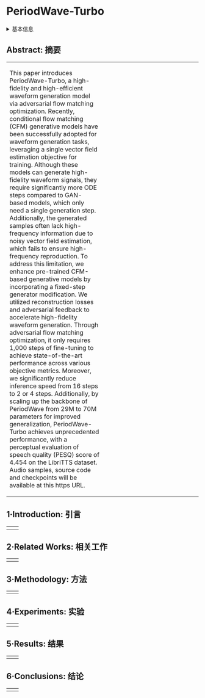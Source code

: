 # PeriodWave-Turbo

<details>
<summary>基本信息</summary>

- 标题: "Accelerating High-Fidelity Waveform Generation via Adversarial Flow Matching Optimization"
- 作者:
  - 01 Sang-Hoon Lee,
  - 02 Ha-Yeong Choi,
  - 03 Seong-Whan Lee
- 链接:
  - [ArXiv](https://arxiv.org/abs/2408.08019)
  - [Publication]
  - [Github](https://github.com/sh-lee-prml/PeriodWave)
  - [Demo](https://periodwave-turbo.github.io/audio-demo/)
- 文件:
  - [ArXiv](_PDF/2408.08019v1__PeriodWave-Turbo__Accelerating_High-Fidelity_Waveform_Generation_via_Adversarial_Flow_Matching_Optimization.pdf)
  - [Publication] #TODO

</details>

## Abstract: 摘要

<table><tr><td width="50%">

This paper introduces PeriodWave-Turbo, a high-fidelity and high-efficient waveform generation model via adversarial flow matching optimization. Recently, conditional flow matching (CFM) generative models have been successfully adopted for waveform generation tasks, leveraging a single vector field estimation objective for training. Although these models can generate high-fidelity waveform signals, they require significantly more ODE steps compared to GAN-based models, which only need a single generation step. Additionally, the generated samples often lack high-frequency information due to noisy vector field estimation, which fails to ensure high-frequency reproduction. To address this limitation, we enhance pre-trained CFM-based generative models by incorporating a fixed-step generator modification. We utilized reconstruction losses and adversarial feedback to accelerate high-fidelity waveform generation. Through adversarial flow matching optimization, it only requires 1,000 steps of fine-tuning to achieve state-of-the-art performance across various objective metrics. Moreover, we significantly reduce inference speed from 16 steps to 2 or 4 steps. Additionally, by scaling up the backbone of PeriodWave from 29M to 70M parameters for improved generalization, PeriodWave-Turbo achieves unprecedented performance, with a perceptual evaluation of speech quality (PESQ) score of 4.454 on the LibriTTS dataset. Audio samples, source code and checkpoints will be available at this https URL.

</td><td>

</td></tr></table>

## 1·Introduction: 引言

<table><tr><td width="50%">

</td><td>

</td></tr></table>

## 2·Related Works: 相关工作

<table><tr><td width="50%">

</td><td>

</td></tr></table>

## 3·Methodology: 方法

<table><tr><td width="50%">

</td><td>

</td></tr></table>

## 4·Experiments: 实验

<table><tr><td width="50%">

</td><td>

</td></tr></table>

## 5·Results: 结果

<table><tr><td width="50%">

</td><td>

</td></tr></table>

## 6·Conclusions: 结论

<table><tr><td width="50%">

</td><td>

</td></tr></table>

